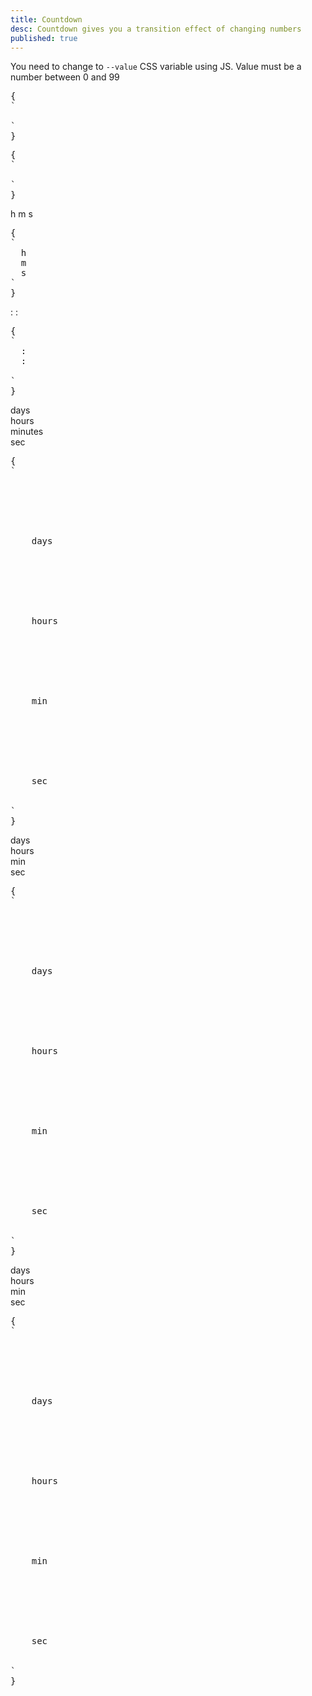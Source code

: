 ```yaml
---
title: Countdown
desc: Countdown gives you a transition effect of changing numbers
published: true
---
```


<script>
  import Component from "@components/Component.svelte"
  import ClassTable from "@components/ClassTable.svelte"

  import { onMount } from "svelte"
  let counter = 59
  function count(){
    if (counter > 0) {
      counter--
      setTimeout(count, 1000)
    }else{
      counter = 59
      setTimeout(count, 1000)
    }
  }
  onMount(() => {
    count()
  })
</script>

You need to change to `--value` CSS variable using JS. Value must be a number between 0 and 99

<ClassTable
data="{[
  { type:'component', class: 'countdown', desc: 'Container element' },
]}"
/>

<Component title="Countdown">
<span class="countdown">
  <span style="--value:{counter};"></span>
</span>
<pre slot="html">{
`<span class="countdown">
  <span style="--value:${counter};"></span>
</span>`
}</pre>
</Component>

<Component title="Large text">
<span class="countdown font-mono text-6xl">
  <span style="--value:{counter};"></span>
</span>
<pre slot="html">{
`<span class="countdown font-mono text-6xl">
  <span style="--value:${counter};"></span>
</span>`
}</pre>
</Component>

<Component title="Clock countdown">
<span class="font-mono text-2xl countdown">
  <span style="--value:10;"></span>h
  <span style="--value:24;"></span>m
  <span style="--value:{counter};"></span>s
</span>
<pre slot="html">{
`<span class="font-mono text-2xl countdown">
  <span style="--value:10;"></span>h
  <span style="--value:24;"></span>m
  <span style="--value:${counter};"></span>s
</span>`
}</pre>
</Component>

<Component title="Clock countdown with colons">
<span class="font-mono text-2xl countdown">
  <span style="--value:10;"></span>:
  <span style="--value:24;"></span>:
  <span style="--value:{counter};"></span>
</span>
<pre slot="html">{
`<span class="font-mono text-2xl countdown">
  <span style="--value:10;"></span>:
  <span style="--value:24;"></span>:
  <span style="--value:${counter};"></span>
</span>`
}</pre>
</Component>

<Component title="Large text with labels">
<div class="flex gap-5">
  <div>
    <span class="font-mono text-4xl countdown">
      <span style="--value:15;"></span>
    </span>
    days
  </div> 
  <div>
    <span class="font-mono text-4xl countdown">
      <span style="--value:10;"></span>
    </span>
    hours
  </div> 
  <div>
    <span class="font-mono text-4xl countdown">
      <span style="--value:24;"></span>
    </span>
    minutes
  </div> 
  <div>
    <span class="font-mono text-4xl countdown">
      <span style="--value:{counter};"></span>
    </span>
    sec
  </div>
</div>
<pre slot="html">{
`<div class="flex gap-5">
  <div>
    <span class="font-mono text-4xl countdown">
      <span style="--value:15;"></span>
    </span>
    days
  </div> 
  <div>
    <span class="font-mono text-4xl countdown">
      <span style="--value:10;"></span>
    </span>
    hours
  </div> 
  <div>
    <span class="font-mono text-4xl countdown">
      <span style="--value:24;"></span>
    </span>
    min
  </div> 
  <div>
    <span class="font-mono text-4xl countdown">
      <span style="--value:${counter};"></span>
    </span>
    sec
  </div>
</div>`
}</pre>
</Component>

<Component title="Large text with labels under">
<div class="grid grid-flow-col gap-5 text-center auto-cols-max">
  <div class="flex flex-col">
    <span class="font-mono text-5xl countdown">
      <span style="--value:15;"></span>
    </span>
    days
  </div> 
  <div class="flex flex-col">
    <span class="font-mono text-5xl countdown">
      <span style="--value:10;"></span>
    </span>
    hours
  </div> 
  <div class="flex flex-col">
    <span class="font-mono text-5xl countdown">
      <span style="--value:24;"></span>
    </span>
    min
  </div> 
  <div class="flex flex-col">
    <span class="font-mono text-5xl countdown">
      <span style="--value:{counter};"></span>
    </span>
    sec
  </div>
</div>
<pre slot="html">{
`<div class="grid grid-flow-col gap-5 text-center auto-cols-max">
  <div class="flex flex-col">
    <span class="font-mono text-5xl countdown">
      <span style="--value:15;"></span>
    </span>
    days
  </div> 
  <div class="flex flex-col">
    <span class="font-mono text-5xl countdown">
      <span style="--value:10;"></span>
    </span>
    hours
  </div> 
  <div class="flex flex-col">
    <span class="font-mono text-5xl countdown">
      <span style="--value:24;"></span>
    </span>
    min
  </div> 
  <div class="flex flex-col">
    <span class="font-mono text-5xl countdown">
      <span style="--value:${counter};"></span>
    </span>
    sec
  </div>
</div>`
}</pre>
</Component>

<Component title="In boxes">
<div class="grid grid-flow-col gap-5 text-center auto-cols-max">
  <div class="flex flex-col p-2 bg-neutral rounded-box text-neutral-content">
    <span class="font-mono text-5xl countdown">
      <span style="--value:15;"></span>
    </span>
    days
  </div> 
  <div class="flex flex-col p-2 bg-neutral rounded-box text-neutral-content">
    <span class="font-mono text-5xl countdown">
      <span style="--value:10;"></span>
    </span>
    hours
  </div> 
  <div class="flex flex-col p-2 bg-neutral rounded-box text-neutral-content">
    <span class="font-mono text-5xl countdown">
      <span style="--value:24;"></span>
    </span>
    min
  </div> 
  <div class="flex flex-col p-2 bg-neutral rounded-box text-neutral-content">
    <span class="font-mono text-5xl countdown">
      <span style="--value:{counter};"></span>
    </span>
    sec
  </div>
</div>
<pre slot="html">{
`<div class="grid grid-flow-col gap-5 text-center auto-cols-max">
  <div class="flex flex-col p-2 bg-neutral rounded-box text-neutral-content">
    <span class="font-mono text-5xl countdown">
      <span style="--value:15;"></span>
    </span>
    days
  </div> 
  <div class="flex flex-col p-2 bg-neutral rounded-box text-neutral-content">
    <span class="font-mono text-5xl countdown">
      <span style="--value:10;"></span>
    </span>
    hours
  </div> 
  <div class="flex flex-col p-2 bg-neutral rounded-box text-neutral-content">
    <span class="font-mono text-5xl countdown">
      <span style="--value:24;"></span>
    </span>
    min
  </div> 
  <div class="flex flex-col p-2 bg-neutral rounded-box text-neutral-content">
    <span class="font-mono text-5xl countdown">
      <span style="--value:${counter};"></span>
    </span>
    sec
  </div>
</div>`
}</pre>
</Component>
